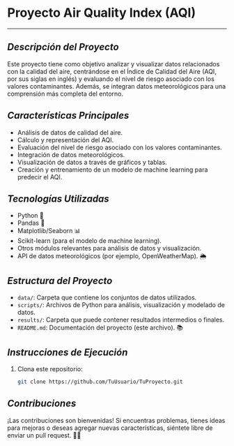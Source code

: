 # **Proyecto Air Quality Index (AQI)**
---
## *Descripción del Proyecto*

Este proyecto tiene como objetivo analizar y visualizar datos relacionados con la calidad del aire, centrándose en el Índice de Calidad del Aire (AQI, por sus siglas en inglés) y evaluando el nivel de riesgo asociado con los valores contaminantes. Además, se integran datos meteorológicos para una comprensión más completa del entorno.

## *Características Principales*

- Análisis de datos de calidad del aire.
- Cálculo y representación del AQI.
- Evaluación del nivel de riesgo asociado con los valores contaminantes.
- Integración de datos meteorológicos.
- Visualización de datos a través de gráficos y tablas.
- Creación y entrenamiento de un modelo de machine learning para predecir el AQI.

## *Tecnologías Utilizadas*

- Python 🐍
- Pandas 🐼
- Matplotlib/Seaborn 📊
- Scikit-learn (para el modelo de machine learning).
- Otros módulos relevantes para análisis de datos y visualización.
- API de datos meteorológicos (por ejemplo, OpenWeatherMap). 🌦️

## *Estructura del Proyecto*

- `data/`: Carpeta que contiene los conjuntos de datos utilizados.
- `scripts/`: Archivos de Python para análisis, visualización y modelado de datos.
- `results/`: Carpeta que puede contener resultados intermedios o finales.
- `README.md`: Documentación del proyecto (este archivo). 📚

## *Instrucciones de Ejecución*

1. Clona este repositorio:

   ```bash
   git clone https://github.com/TuUsuario/TuProyecto.git

## *Contribuciones*

¡Las contribuciones son bienvenidas! Si encuentras problemas, tienes ideas para mejoras o deseas agregar nuevas características, siéntete libre de enviar un pull request. 🤝🚀
